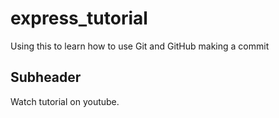 # express_tutorial
Using this to learn how to use Git and GitHub
making a commit 

## Subheader

Watch tutorial on youtube. 